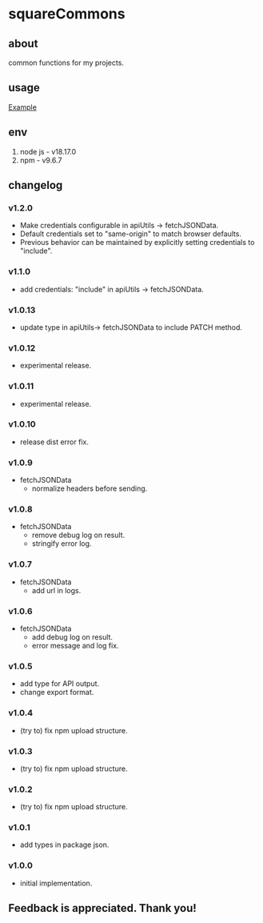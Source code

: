 # squareCommons

## about

common functions for my projects.

## usage

[Example](./example.js)

## env

1. node js - v18.17.0
2. npm - v9.6.7

## changelog

### v1.2.0

- Make credentials configurable in apiUtils -> fetchJSONData.
- Default credentials set to "same-origin" to match browser defaults.
- Previous behavior can be maintained by explicitly setting credentials to "include".

### v1.1.0

- add credentials: "include" in apiUtils -> fetchJSONData.

### v1.0.13

- update type in apiUtils-> fetchJSONData to include PATCH method.

### v1.0.12

- experimental release.

### v1.0.11

- experimental release.

### v1.0.10

- release dist error fix.

### v1.0.9

- fetchJSONData
  - normalize headers before sending.

### v1.0.8

- fetchJSONData
  - remove debug log on result.
  - stringify error log.

### v1.0.7

- fetchJSONData
  - add url in logs.

### v1.0.6

- fetchJSONData
  - add debug log on result.
  - error message and log fix.

### v1.0.5

- add type for API output.
- change export format.

### v1.0.4

- (try to) fix npm upload structure.

### v1.0.3

- (try to) fix npm upload structure.

### v1.0.2

- (try to) fix npm upload structure.

### v1.0.1

- add types in package json.

### v1.0.0

- initial implementation.

## Feedback is appreciated. Thank you!
